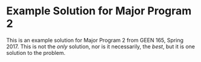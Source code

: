 # Example Solution for Major Program 2

This is an example solution for Major Program 2 from GEEN 165, Spring 2017. This is not the _only_ solution, nor is it necessarily, the _best_, but it is one solution to the problem.
